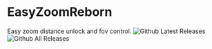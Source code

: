 # EasyZoomReborn
Easy zoom distance unlock and fov control.
![Github Latest Releases](https://img.shields.io/github/downloads/FFXIV-CombatReborn/EasyZoomReborn/latest/total.svg?style=for-the-badge)
![Github All Releases](https://img.shields.io/github/downloads/FFXIV-CombatReborn/EasyZoomReborn/total.svg?style=for-the-badge)
